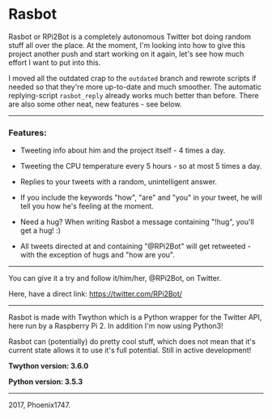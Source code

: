 # Rasbot
Rasbot or RPi2Bot is a completely autonomous Twitter bot doing random stuff all over the place. At the moment, I'm looking into how to give this project another push and start working on it again, let's see how much effort I want to put into this.

I moved all the outdated crap to the ```outdated``` branch and rewrote scripts if needed so that they're more up-to-date and much smoother. The automatic replying-script ```rasbot_reply``` already works much better than before. There are also some other neat, new features - see below.

---

### Features:

* Tweeting info about him and the project itself - 4 times a day.

* Tweeting the CPU temperature every 5 hours - so at most 5 times a day.

* Replies to your tweets with a random, unintelligent answer.

* If you include the keywords "how", "are" and "you" in your tweet, he will tell you how he's feeling at the moment.

* Need a hug? When writing Rasbot a message containing "!hug", you'll get a hug! :)

* All tweets directed at and containing "@RPi2Bot" will get retweeted - with the exception of hugs and "how are you".

---

You can give it a try and follow it/him/her, @RPi2Bot, on Twitter.

Here, have a direct link: https://twitter.com/RPi2Bot/

---

Rasbot is made with Twython which is a Python wrapper for the Twitter API, here run by a Raspberry Pi 2. In addition I'm now using Python3!

Rasbot can (potentially) do pretty cool stuff, which does not mean that it's current state allows it to use it's full potential. Still in active development!


**Twython version: 3.6.0**

**Python version: 3.5.3**

---

2017, Phoenix1747.
